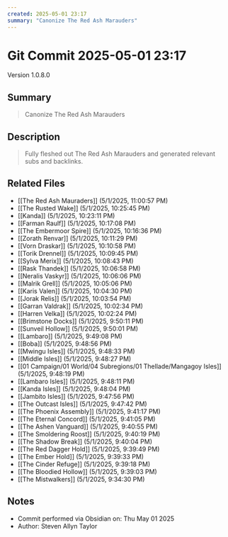 ```yaml
---
created: 2025-05-01 23:17
summary: "Canonize The Red Ash Marauders"
---
```


# Git Commit 2025-05-01 23:17

Version 1.0.8.0

## Summary
> Canonize The Red Ash Marauders

## Description
> Fully fleshed out The Red Ash Marauders and generated relevant subs and backlinks.

## Related Files
- [[The Red Ash Mauraders]] (5/1/2025, 11:00:57 PM)
- [[The Rusted Wake]] (5/1/2025, 10:25:45 PM)
- [[Kanda]] (5/1/2025, 10:23:11 PM)
- [[Farman Raulf]] (5/1/2025, 10:17:08 PM)
- [[The Embermoor Spire]] (5/1/2025, 10:16:36 PM)
- [[Zorath Renvar]] (5/1/2025, 10:11:29 PM)
- [[Vorn Draskar]] (5/1/2025, 10:10:58 PM)
- [[Torik Drennel]] (5/1/2025, 10:09:45 PM)
- [[Sylva Merix]] (5/1/2025, 10:08:43 PM)
- [[Rask Thandek]] (5/1/2025, 10:06:58 PM)
- [[Neralis Vaskyr]] (5/1/2025, 10:06:06 PM)
- [[Malrik Grell]] (5/1/2025, 10:05:06 PM)
- [[Karis Valen]] (5/1/2025, 10:04:30 PM)
- [[Jorak Relis]] (5/1/2025, 10:03:54 PM)
- [[Garran Valdrak]] (5/1/2025, 10:02:34 PM)
- [[Harren Velka]] (5/1/2025, 10:02:24 PM)
- [[Brimstone Docks]] (5/1/2025, 9:50:11 PM)
- [[Sunveil Hollow]] (5/1/2025, 9:50:01 PM)
- [[Lambaro]] (5/1/2025, 9:49:08 PM)
- [[Boba]] (5/1/2025, 9:48:56 PM)
- [[Mwingu Isles]] (5/1/2025, 9:48:33 PM)
- [[Middle Isles]] (5/1/2025, 9:48:27 PM)
- [[01 Campaign/01 World/04 Subregions/01 Thellade/Mangagoy Isles]] (5/1/2025, 9:48:19 PM)
- [[Lambaro Isles]] (5/1/2025, 9:48:11 PM)
- [[Kanda Isles]] (5/1/2025, 9:48:04 PM)
- [[Jambito Isles]] (5/1/2025, 9:47:56 PM)
- [[The Outcast Isles]] (5/1/2025, 9:47:42 PM)
- [[The Phoenix Assembly]] (5/1/2025, 9:41:17 PM)
- [[The Eternal Concord]] (5/1/2025, 9:41:05 PM)
- [[The Ashen Vanguard]] (5/1/2025, 9:40:55 PM)
- [[The Smoldering Roost]] (5/1/2025, 9:40:19 PM)
- [[The Shadow Break]] (5/1/2025, 9:40:04 PM)
- [[The Red Dagger Hold]] (5/1/2025, 9:39:49 PM)
- [[The Ember Hold]] (5/1/2025, 9:39:33 PM)
- [[The Cinder Refuge]] (5/1/2025, 9:39:18 PM)
- [[The Bloodied Hollow]] (5/1/2025, 9:39:03 PM)
- [[The Mistwalkers]] (5/1/2025, 9:34:30 PM)

## Notes
- Commit performed via Obsidian on: Thu May 01 2025
- Author: Steven Allyn Taylor

